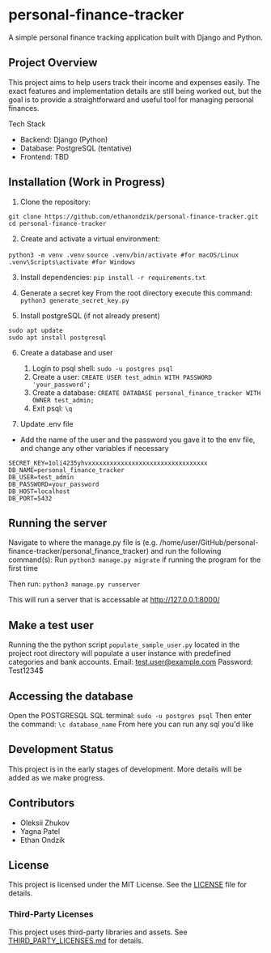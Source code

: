 # personal-finance-tracker
A simple personal finance tracking application built with Django and Python.

## Project Overview

This project aims to help users track their income and expenses easily. The exact features and implementation details are still being worked out, but the goal is to provide a straightforward and useful tool for managing personal finances.

Tech Stack
- Backend: Django (Python)
- Database: PostgreSQL (tentative)
- Frontend: TBD

## Installation (Work in Progress)
1. Clone the repository:

`git clone https://github.com/ethanondzik/personal-finance-tracker.git`
`cd personal-finance-tracker`

2. Create and activate a virtual environment:

`python3 -m venv .venv`
`source .venv/bin/activate #for macOS/Linux`
`.venv\Scripts\activate #for Windows`

3. Install dependencies:
`pip install -r requirements.txt`

4. Generate a secret key
From the root directory execute this command:
`python3 generate_secret_key.py`

5. Install postgreSQL (if not already present)
```
sudo apt update
sudo apt install postgresql
```

6. Create a database and user
    1. Login to psql shell: `sudo -u postgres psql`
    2. Create a user: `CREATE USER test_admin WITH PASSWORD 'your_password';`
    3. Create a database: `CREATE DATABASE personal_finance_tracker WITH OWNER test_admin;`
    4. Exit psql: `\q`


7. Update .env file
- Add the name of the user and the password you gave it to the env file, and change any other variables if necessary
```
SECRET_KEY=1oli4235yhvxxxxxxxxxxxxxxxxxxxxxxxxxxxxxxxxx
DB_NAME=personal_finance_tracker
DB_USER=test_admin
DB_PASSWORD=your_password
DB_HOST=localhost
DB_PORT=5432
```


## Running the server
Navigate to where the manage.py file is (e.g. /home/user/GitHub/personal-finance-tracker/personal_finance_tracker) and run the following command(s):
Run `python3 manage.py migrate` if running the program for the first time

Then run: `python3 manage.py runserver`

This will run a server that is accessable at http://127.0.0.1:8000/

## Make a test user
Running the the python script `populate_sample_user.py` located in the project root directory will populate a user instance with predefined categories and bank accounts.
Email: test.user@example.com
Password: Test1234$

## Accessing the database
Open the POSTGRESQL SQL terminal: `sudo -u postgres psql`
Then enter the command: `\c database_name`
From here you can run any sql you'd like

## Development Status
This project is in the early stages of development. More details will be added as we make progress. 

## Contributors
- Oleksii Zhukov
- Yagna Patel
- Ethan Ondzik
    
## License
This project is licensed under the MIT License. See the [LICENSE](LICENSE) file for details.

### Third-Party Licenses
This project uses third-party libraries and assets. See [THIRD_PARTY_LICENSES.md](THIRD_PARTY_LICENSES.md) for details.